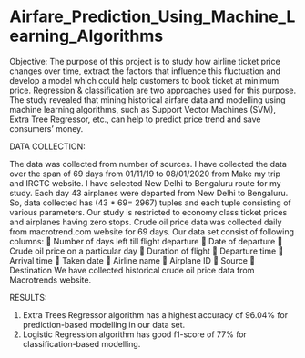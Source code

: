 # Airfare_Prediction_Using_Machine_Learning_Algorithms

Objective:
	  The purpose of this project is to study how airline ticket price changes over time, extract the factors that influence this fluctuation and develop a model which could help customers to book ticket at minimum price. Regression & classification are two approaches used for this purpose. The study revealed that mining historical airfare data and modelling using machine learning algorithms, such as Support Vector Machines (SVM), Extra Tree Regressor, etc., can help to predict price trend and save consumers’ money.

DATA COLLECTION:

The data was collected from number of sources. I have collected the data over the span of 69 days from 01/11/19 to 08/01/2020 from Make my trip and IRCTC website. I have selected New Delhi to Bengaluru route for my study. Each day 43 airplanes were departed from New Delhi to Bengaluru. So, data collected has (43 * 69= 2967) tuples and each tuple consisting of various parameters.
Our study is restricted to economy class ticket prices and airplanes having zero stops. Crude oil price data was collected daily from macrotrend.com website for 69 days. Our data set consist of following columns:
	Number of days left till flight departure
	Date of departure
	Crude oil price on a particular day
	Duration of flight
	Departure time 
	Arrival time 
	Taken date 
	Airline name
	Airplane ID 
	Source 
	Destination
We have collected historical crude oil price data from Macrotrends website.
 
 RESULTS:
 1. Extra Trees Regressor algorithm has a highest accuracy of 96.04% for prediction-based modelling in our data set.
 2. Logistic Regression algorithm has good f1-score of 77% for classification-based modelling.
    



